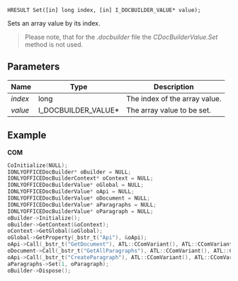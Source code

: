 `HRESULT Set([in] long index, [in] I_DOCBUILDER_VALUE* value);`

Sets an array value by its index.

> Please note, that for the *.docbuilder* file the *CDocBuilderValue.Set* method is not used.

## Parameters

| Name    | Type                   | Description                   |
| ------- | ---------------------- | ----------------------------- |
| *index* | long                   | The index of the array value. |
| *value* | I\_DOCBUILDER\_VALUE\* | The array value to be set.    |

## Example

**COM**

```cpp
CoInitialize(NULL);
IONLYOFFICEDocBuilder* oBuilder = NULL;
IONLYOFFICEDocBuilderContext* oContext = NULL;
IONLYOFFICEDocBuilderValue* oGlobal = NULL;
IONLYOFFICEDocBuilderValue* oApi = NULL;
IONLYOFFICEDocBuilderValue* oDocument = NULL;
IONLYOFFICEDocBuilderValue* aParagraphs = NULL;
IONLYOFFICEDocBuilderValue* oParagraph = NULL;
oBuilder->Initialize();
oBuilder->GetContext(&oContext);
oContext->GetGlobal(&oGlobal);
oGlobal->GetProperty(_bstr_t("Api"), &oApi);
oApi->Call(_bstr_t("GetDocument"), ATL::CComVariant(), ATL::CComVariant(), ATL::CComVariant(), ATL::CComVariant(), ATL::CComVariant(), ATL::CComVariant(), &oDocument);
oDocument->Call(_bstr_t("GetAllParagraphs"), ATL::CComVariant(), ATL::CComVariant(), ATL::CComVariant(), ATL::CComVariant(), ATL::CComVariant(), ATL::CComVariant(), &aParagraphs);
oApi->Call(_bstr_t("CreateParagraph"), ATL::CComVariant(), ATL::CComVariant(), ATL::CComVariant(), ATL::CComVariant(), ATL::CComVariant(), ATL::CComVariant(), &oParagraph);
aParagraphs->Set(1, oParagraph);
oBuilder->Dispose();
```
